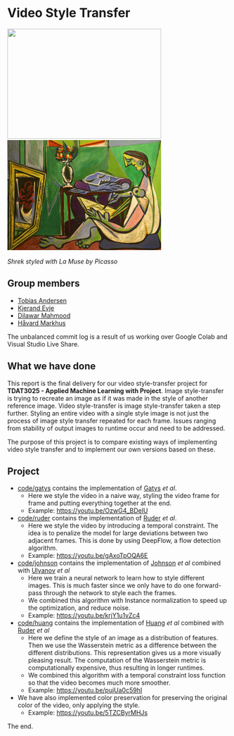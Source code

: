 # Video Style Transfer
<p float="left">
  <img src="media/shrek_la_muse.gif" width="350" height="250" />
  <img src="media/la_muse.jpg" width="350" height="250" /> 
</p>

*Shrek styled with La Muse by Picasso*
## Group members
* [Tobias Andersen](https://github.com/multitalentloes)
* [Kjerand Evje](https://github.com/kjerand)
* [Dilawar Mahmood](https://github.com/dilawarm)
* [Håvard Markhus](https://github.com/Haavasma)

The unbalanced commit log is a result of us working over Google Colab and Visual Studio Live Share.

## What we have done
This report is the final delivery for our video style-transfer project for __TDAT3025 - Applied Machine Learning with Project__. Image style-transfer is trying to recreate an image as if it was made in the style of another reference image. Video style-transfer is image style-transfer taken a step further.  Styling an entire video with a single style image is not just the process of image style transfer repeated for each frame. Issues ranging from stability of output images to runtime occur and need to be addressed. 

The purpose of this project is to compare existing ways of implementing video style transfer and to implement our own versions based on these.
## Project
* [code/gatys](code/gatys) contains the implementation of [Gatys](https://arxiv.org/pdf/1508.06576.pdf) _et al_.
  * Here we style the video in a naive way, styling the video frame for frame and putting everything together at the end.
  * Example: https://youtu.be/OzwG4_BDelU
* [code/ruder](code/ruder) contains the implementation of [Ruder](https://arxiv.org/pdf/1604.08610.pdf) _et al_.
  * Here we style the video by introducing a temporal constraint. The idea is to penalize the model for large deviations between two adjacent frames. This is done by using DeepFlow, a flow detection algorithm.
  * Example: https://youtu.be/gAxoTpOQA6E
* [code/johnson](code/johnson) contains the implementation of [Johnson](https://arxiv.org/pdf/1603.08155.pdf) _et al_ combined with [Ulyanov](https://arxiv.org/pdf/1607.08022.pdf) _et al_
  * Here we train a neural network to learn how to style different images. This is much faster since we only have to do one forward-pass through the network to style each the frames.
  * We combined this algorithm with Instance normalization to speed up the optimization, and reduce noise.
  * Example: https://youtu.be/krjY1u1vZc4
* [code/huang](code/huang) contains the implementation of [Huang](https://arxiv.org/pdf/2007.13010v1.pdf) _et al_ combined with [Ruder](https://arxiv.org/pdf/1604.08610.pdf) _et al_
  * Here we define the style of an image as a distribution of features. Then we use the Wasserstein metric as a difference between the different distributions. This representation gives us a more visually pleasing result. The computation of the Wasserstein metric is computationally expensive, thus resulting in longer runtimes.
  * We combined this algorithm with a temporal constraint loss function so that the video becomes much more smoother.
  * Example: https://youtu.be/pujUa0c59hI
* We have also implemented color preservation for preserving the original color of the video, only applying the style.
  * Example: https://youtu.be/5TZCByrMHJs

The end.
